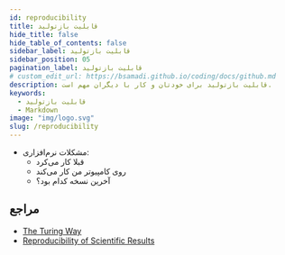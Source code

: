 ```yaml
---
id: reproducibility
title: قابلیت بازتولید
hide_title: false
hide_table_of_contents: false
sidebar_label: قابلیت بازتولید
sidebar_position: 05
pagination_label: قابلیت بازتولید
# custom_edit_url: https://bsamadi.github.io/coding/docs/github.md
description: قابلیت بازتولید برای خودتان و کار با دیگران مهم است.
keywords:
  - قابلیت بازتولید
  - Markdown
image: "img/logo.svg"
slug: /reproducibility
---
```


- مشکلات نرم‌افزاری:
  - قبلا کار می‌کرد
  - روی کامپیوتر من کار می‌کند
  - آخرین نسخه کدام بود؟

## مراجع
* [The Turing Way](https://the-turing-way.netlify.app/welcome)
* [Reproducibility of Scientific Results](https://plato.stanford.edu/entries/scientific-reproducibility/)
